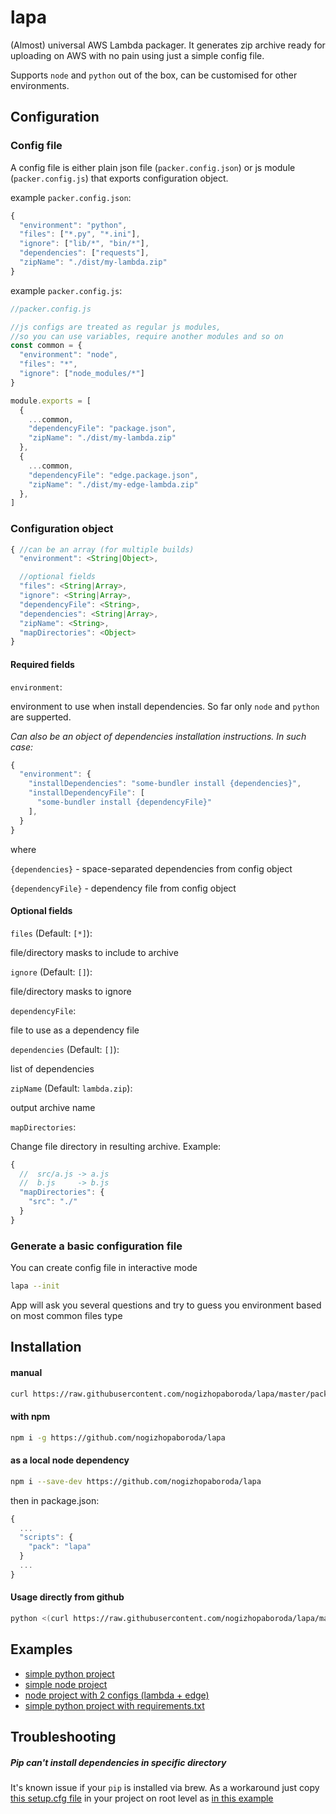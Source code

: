 # lapa
(Almost) universal AWS Lambda packager.
It generates zip archive ready for uploading on AWS with no pain using just a simple config file.

Supports `node` and `python` out of the box, can be customised for other environments.


## Configuration

### Config file

A config file is either plain json file (`packer.config.json`) or js module (`packer.config.js`) that exports configuration object.


example `packer.config.json`:
```js
{
  "environment": "python",
  "files": ["*.py", "*.ini"],
  "ignore": ["lib/*", "bin/*"],
  "dependencies": ["requests"],
  "zipName": "./dist/my-lambda.zip"
}
```

example `packer.config.js`:
```js
//packer.config.js

//js configs are treated as regular js modules,
//so you can use variables, require another modules and so on
const common = {
  "environment": "node",
  "files": "*",
  "ignore": ["node_modules/*"]
}

module.exports = [
  {
    ...common,
    "dependencyFile": "package.json",
    "zipName": "./dist/my-lambda.zip"
  },
  {
    ...common,
    "dependencyFile": "edge.package.json",
    "zipName": "./dist/my-edge-lambda.zip"
  },
]
```

### Configuration object

```js
{ //can be an array (for multiple builds)
  "environment": <String|Object>,

  //optional fields
  "files": <String|Array>,
  "ignore": <String|Array>,
  "dependencyFile": <String>,
  "dependencies": <String|Array>,
  "zipName": <String>,
  "mapDirectories": <Object>
}
```

#### Required fields

`environment`:

environment to use when install dependencies. So far only `node` and `python` are supperted.

*Can also be an object of dependencies installation instructions. In such case:*

```js
{
  "environment": {
    "installDependencies": "some-bundler install {dependencies}",
    "installDependencyFile": [
      "some-bundler install {dependencyFile}"
    ],
  }
}
```
where

`{dependencies}` - space-separated dependencies from config object

`{dependencyFile}` - dependency file from config object

#### Optional fields

`files` (Default: `[*]`):

file/directory masks to include to archive

`ignore` (Default: `[]`):

file/directory masks to ignore

`dependencyFile`:

file to use as a dependency file

`dependencies` (Default: `[]`):

list of dependencies

`zipName` (Default: `lambda.zip`):

output archive name

`mapDirectories`:

Change file directory in resulting archive. Example:

```js
{
  //  src/a.js -> a.js
  //  b.js     -> b.js
  "mapDirectories": {
    "src": "./"
  }
}
```

### Generate a basic configuration file

You can create config file in interactive mode

```sh
lapa --init
```

App will ask you several questions and try to guess you environment based on most common files type


## Installation

#### manual

```sh
curl https://raw.githubusercontent.com/nogizhopaboroda/lapa/master/packer.py -o /usr/local/bin/lapa && chmod +x /usr/local/bin/lapa
```

#### with npm

```sh
npm i -g https://github.com/nogizhopaboroda/lapa
```

#### as a local node dependency
```sh
npm i --save-dev https://github.com/nogizhopaboroda/lapa
```

then in package.json:

```js
{
  ...
  "scripts": {
    "pack": "lapa"
  }
  ...
}
```

#### Usage directly from github

```sh
python <(curl https://raw.githubusercontent.com/nogizhopaboroda/lapa/master/packer.py) [arguments]
```


## Examples

- [simple python project](./example/python/simple/)
- [simple node project](./example/node/simple/)
- [node project with 2 configs (lambda + edge)](./example/node/simple/)
- [simple python project with requirements.txt](./example/python/with_requirements_txt/)

## Troubleshooting

##### Pip can't install dependencies in specific directory

It's known issue if your `pip` is installed via brew. As a workaround just copy [this setup.cfg file](./example/python/simple/setup.cfg) in your project on root level as [in this example](./example/python/simple/)
